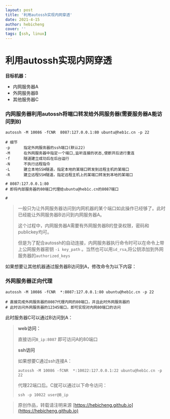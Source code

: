 ```yaml
---
layout: post
title: '利用autossh实现内网穿透'
date: 2021-4-15
author: hebicheng
cover: ''
tags: [ssh, linux]
---
```


# 利用autossh实现内网穿透

**目标机器：**

* 内网服务器A
* 外网服务器B
* 其他服务器C

### 内网服务器利用autossh将端口转发给外网服务器(需要服务器A能访问到B)

```shell
autossh -M 10086 -fCNR  8087:127.0.0.1:80 ubuntu@heb1c.cn -p 22

# 细节
-p      指定外网服务器的ssh端口(默认22)
-M      在外网服务器中指定一个端口,监听连接的状态,使断开后进行重连 
-f      隧道建立成功后在后台运行
-N      不执行远程指令
-L      建立本地SSH隧道，指定本地的某端口转发到远程主机的某端口
-R      建立远程SSH隧道，指定远程主机上的某端口转发到本地的某端口

# 8087:127.0.0.1:80
# 即将内部服务器的80端口代理给ubuntu@heb1c.cn的8087端口

# 
```

>一般只为让外网服务器访问到内网机器的某个端口如此操作已经够了。此时已经能让外网服务器B访问到内网服务器A。
>
>这个过程中，内网服务器A需要有外网服务器B的登录权限，密码和publickey均可。
>
>但是为了配合autossh的自动连接，内网服务器执行命令时可以在命令上带上公网服务器密钥 ```-i key_path``` 。当然也可以用```id_rsa```,将公钥添加到外网服务器的```authorized_keys``` 

如果想要让其他机器通过服务器B访问到A，修改命令为以下内容：

### 外网服务器正向代理

```shell
autossh -M 10086 -fCNR  *:8087:127.0.0.1:80 ubuntu@heb1c.cn -p 22

# 直接完成外网服务器的8087代理内网的80端口，并且此时外网服务器的
# 此时访问外网服务器的12345端口，即可实现对内网80端口的访问
```

此时服务器C可以通过B访问到A：

>**web访问：**
>
>直接访问```B_ip:8087``` 即可访问A的80端口
>
>
>
>**ssh访问**
>
>如果想要C通过ssh连接A：
>
>```shell
>autossh -M 10086 -fCNR  *:10022:127.0.0.1:22 ubuntu@heb1c.cn -p 22
>```
>
>代理22端口后。C就可以通过以下命令访问：
>
>```shell
>ssh -p 10022 user@B_ip
>```

> 原创作品，转载请注明来源 [https://hebicheng.github.io](https://hebicheng.github.io)  